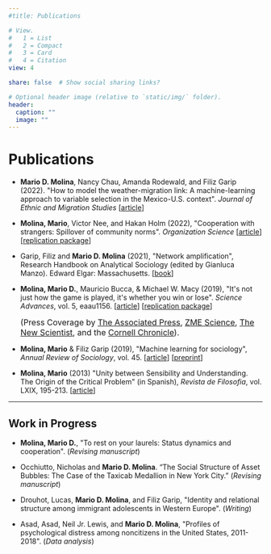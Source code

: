 ```yaml
---
#title: Publications

# View.
#   1 = List
#   2 = Compact
#   3 = Card
#   4 = Citation
view: 4

share: false  # Show social sharing links?

# Optional header image (relative to `static/img/` folder).
header:
  caption: ""
  image: ""
---
```


# Publications  

- **Mario D. Molina**, Nancy Chau, Amanda Rodewald, and Filiz Garip (2022). "How to model the weather-migration link: A machine-learning approach to variable selection in the Mexico-U.S. context". *Journal of Ethnic and Migration Studies* [[article](https://www.tandfonline.com/doi/full/10.1080/1369183X.2022.2100549)] 

- **Molina, Mario**, Victor Nee, and Hakan Holm (2022), "Cooperation with strangers: Spillover of community norms". *Organization Science* [[article](https://pubsonline.informs.org/doi/10.1287/orsc.2021.1521)] [[replication package](https://github.com/mariomolinam/cooperation_with_strangers)]

- Garip, Filiz and **Mario D. Molina** (2021), "Network amplification", Research Handbook on Analytical Sociology (edited by Gianluca Manzo). Edward Elgar: Massachusetts. [[book](https://www.amazon.com/Research-Handbook-Analytical-Sociology-Handbooks/dp/1789906849)]

- **Molina, Mario D.**, Mauricio Bucca, & Michael W. Macy (2019), "It's not just how the game is played, it's whether you win or lose". *Science Advances*, vol. 5, eaau1156. [[article](https://advances.sciencemag.org/content/5/7/eaau1156.full)] [[replication package](https://dataverse.harvard.edu/dataset.xhtml?persistentId=doi:10.7910/DVN/BCOZ6N)]

	<font size="3">(Press Coverage by [The Associated Press](https://www.apnews.com/27514e41dfa4479fb304b614fb37a5af), [ZME Science](https://www.zmescience.com/science/news-science/rigged-game-economic-inequality-18072019/), [The New Scientist](https://www.newscientist.com/article/2210263-lifes-winners-think-success-was-earned-even-if-it-was-down-to-luck/), and the [Cornell Chronicle](https://news.cornell.edu/stories/2019/07/rigged-card-game-sheds-light-perceptions-inequality)).</font>

- **Molina, Mario** & Filiz Garip (2019), "Machine learning for sociology", *Annual Review of Sociology*, vol. 45. [[article](http://www.annualreviews.org/eprint/EKR6TU8SWQESETB3UI8Y/full/10.1146/annurev-soc-073117-041106)] [[preprint](https://osf.io/preprints/socarxiv/a6r9g/)]

- **Molina, Mario** (2013) "Unity between Sensibility and Understanding. The Origin of the Critical Problem" (in Spanish),  *Revista de Filosofia*, vol. LXIX, 195-213. [[article](https://scielo.conicyt.cl/scielo.php?pid=S0718-43602013000100015&script=sci_arttext)]

---

## Work in Progress

- **Molina, Mario D.**, "To rest on your laurels: Status dynamics and cooperation". (*Revising manuscript*)

- Occhiutto, Nicholas and **Mario D. Molina**. “The Social Structure of Asset Bubbles: The Case of the Taxicab Medallion in New York City.” (*Revising manuscript*)

- Drouhot, Lucas, **Mario D. Molina**, and Filiz Garip, "Identity and relational structure among immigrant adolescents in Western Europe". (*Writing*)

- Asad, Asad, Neil Jr. Lewis, and **Mario D. Molina**, "Profiles of psychological distress among noncitizens in the United States, 2011-2018". (*Data analysis*)
